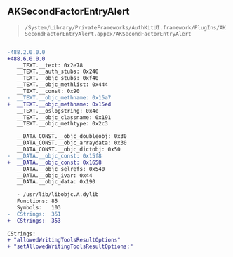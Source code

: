 ## AKSecondFactorEntryAlert

> `/System/Library/PrivateFrameworks/AuthKitUI.framework/PlugIns/AKSecondFactorEntryAlert.appex/AKSecondFactorEntryAlert`

```diff

-488.2.0.0.0
+488.6.0.0.0
   __TEXT.__text: 0x2e78
   __TEXT.__auth_stubs: 0x240
   __TEXT.__objc_stubs: 0xf40
   __TEXT.__objc_methlist: 0x444
   __TEXT.__const: 0x90
-  __TEXT.__objc_methname: 0x15a7
+  __TEXT.__objc_methname: 0x15ed
   __TEXT.__oslogstring: 0x4e
   __TEXT.__objc_classname: 0x191
   __TEXT.__objc_methtype: 0x2c3

   __DATA_CONST.__objc_doubleobj: 0x30
   __DATA_CONST.__objc_arraydata: 0x30
   __DATA_CONST.__objc_dictobj: 0x50
-  __DATA.__objc_const: 0x15f8
+  __DATA.__objc_const: 0x1658
   __DATA.__objc_selrefs: 0x540
   __DATA.__objc_ivar: 0x44
   __DATA.__objc_data: 0x190

   - /usr/lib/libobjc.A.dylib
   Functions: 85
   Symbols:   103
-  CStrings:  351
+  CStrings:  353
 
CStrings:
+ "allowedWritingToolsResultOptions"
+ "setAllowedWritingToolsResultOptions:"

```
